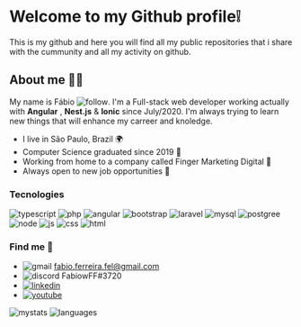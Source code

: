 # Welcome to my Github profile❕
This is my github and here you will find all my public repositories that i share with the cummunity and all my activity on github.
## About me 👨‍💻
My name is Fábio ![follow](https://img.shields.io/github/followers/FabioFerreira.svg?style=social&label=Follow&maxAge=2592000). I'm a Full-stack web developer working actually with **Angular** , **Nest.js** & **Ionic** since July/2020. I'm always trying to learn new things that will enhance my carreer and knoledge.

 - I live in São Paulo, Brazil 🌍
 - Computer Science graduated since 2019 🏫
 - Working from home to a company called Finger Marketing Digital 💼
 - Always open to new job opportunities 🤝

### Tecnologies 
![typescript](https://img.shields.io/badge/TypeScript-007ACC?style=for-the-badge&logo=typescript&logoColor=white) ![php](https://img.shields.io/badge/PHP-777BB4?style=for-the-badge&logo=php&logoColor=white) ![angular](https://img.shields.io/badge/Angular-DD0031?style=for-the-badge&logo=angular&logoColor=white) ![bootstrap](https://img.shields.io/badge/Bootstrap-563D7C?style=for-the-badge&logo=bootstrap&logoColor=white) ![laravel](https://img.shields.io/badge/Laravel-FF2D20?style=for-the-badge&logo=laravel&logoColor=white) ![mysql](https://img.shields.io/badge/MySQL-00000F?style=for-the-badge&logo=mysql&logoColor=white) ![postgree](https://img.shields.io/badge/PostgreSQL-316192?style=for-the-badge&logo=postgresql&logoColor=white) ![node](https://img.shields.io/badge/Node.js-43853D?style=for-the-badge&logo=node.js&logoColor=white) ![js](https://img.shields.io/badge/JavaScript-F7DF1E?style=for-the-badge&logo=javascript&logoColor=black) ![css](https://img.shields.io/badge/CSS-239120?&style=for-the-badge&logo=css3&logoColor=white) ![html](https://img.shields.io/badge/HTML-239120?style=for-the-badge&logo=html5&logoColor=white)
### Find me 📧

 - ![gmail](https://img.shields.io/badge/Gmail-D14836?style=for-the-badge&logo=gmail&logoColor=white) fabio.ferreira.fel@gmail.com
 - ![discord](https://img.shields.io/badge/Discord-7289DA?style=for-the-badge&logo=discord&logoColor=white) FabiowFF#3720
 - [![linkedin](https://img.shields.io/badge/LinkedIn-0077B5?style=for-the-badge&logo=linkedin&logoColor=white)](https://www.linkedin.com/in/fabio-ferreira-feltrim-840a74185/)
 - [![youtube](https://img.shields.io/badge/YouTube-FF0000?style=for-the-badge&logo=youtube&logoColor=white)](https://www.youtube.com/channel/UCx9rYm9jsa3i9daJDHwhteQ)

![mystats](https://github-readme-stats.vercel.app/api?username=FabiowFerreira&theme=blue-green) ![languages](https://github-readme-stats.vercel.app/api/top-langs/?username=FabiowFerreira&theme=blue-green)



